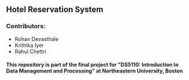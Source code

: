 ## Hotel Reservation System

### Contributors:
- Rohan Devasthale
- Krithika Iyer
- Rahul Chettri

#### This repository is part of the final project for "DS5110: Introduction to Data Management and Processing" at Northeastern University, Boston
